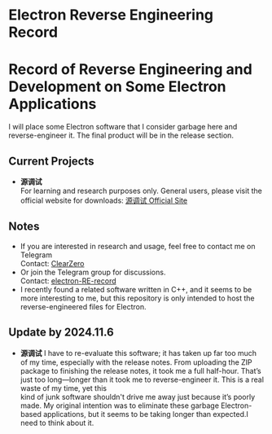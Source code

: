 # Electron Reverse Engineering Record
# Record of Reverse Engineering and Development on Some Electron Applications
I will place some Electron software that I consider garbage here and reverse-engineer it. The final product will be in the release section.

## Current Projects
- **源调试**  
  For learning and research purposes only. General users, please visit the official website for downloads: [源调试 Official Site](https://yuantiaoshi.com)
## Notes
- If you are interested in research and usage, feel free to contact me on Telegram  
  Contact: [ClearZero](https://t.me/ClearZero)
- Or join the Telegram group for discussions.  
  Contact: [electron-RE-record](https://t.me/electron_re)
- I recently found a related software written in C++, and it seems to be more interesting to me, but this repository is only intended to host the reverse-engineered files for Electron.  
  
## Update by 2024.11.6
- **源调试**
 I have to re-evaluate this software; it has taken up far too much of my time, especially with the release notes. From uploading the ZIP package to finishing the release notes, it took me a full half-hour. That’s just too long—longer than it took me to reverse-engineer it. This is a real waste of my time, yet this   
 kind of junk software shouldn't drive me away just because it’s poorly made. My original intention was to eliminate these garbage Electron-based applications, but it seems to be taking longer than expected.I need to think about it.
